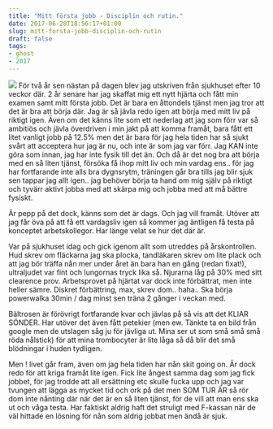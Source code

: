 ```yaml
---
title: "Mitt första jobb - Disciplin och rutin."
date: 2017-06-28T18:56:17+01:00
slug: mitt-forsta-jobb-disciplin-och-rutin
draft: false
tags:
- ghost
- 2017
---
```


![](/assets/images/ghost/2017/06/16326673_1198419113605573_1958639788_o.jpg)
För två år sen nästan på dagen blev jag utskriven från sjukhuset efter 10 veckor där. 2 år senare har jag skaffat mig ett nytt hjärta och fått min examen samt mitt första jobb. Det är bara en åttondels tjänst men jag tror att det är bra att börja där. Jag är så jävla redo igen att börja med mitt liv på riktigt igen. Även om det känns lite som ett nederlag att jag som förr var så ambitiös och jävla överdriven i min jakt på att komma framåt, bara fått ett litet vanligt jobb på 12.5% men det är bara för jag hela tiden har så sjukt svårt att acceptera hur jag är nu, och inte är som jag var förr.
Jag KAN inte göra som innan, jag har inte fysik till det än. Och då är det nog bra att börja med en så liten tjänst, försöka få ihop mitt liv och min vardag ens.. för jag har fortfarande inte alls bra dygnsrytm, träningen går bra tills jag blir sjuk sen tappar jag allt igen.. jag behöver börja ta hand om mig själv på riktigt och tyvärr aktivt jobba med att skärpa mig och jobba med att må bättre fysiskt.

Är pepp på det dock, känns som det är dags. Och jag vill framåt.
Utöver att jag får öva på att få ett vardagsliv igen så kommer jag äntligen få testa på konceptet arbetskollegor. Har länge velat se hur det där är.

Var på sjukhuset idag och gick igenom allt som utreddes på årskontrollen. Hud skrev om fläckarna jag ska plocka, tandläkaren skrev om lite plack och att jag bör träffa nån mer under året än bara han en gång (redan fixat!), ultraljudet var fint och lungornas tryck lika så.  Njurarna låg på 30% med sitt clearence prov. Arbetsprovet på hjärtat var dock inte förbättrat, men inte heller sämre. Diskret förbättring, max, skrev dom.. haha.. 
Ska börja powerwalka 30min / dag minst sen träna 2 gånger i veckan med.

Bältrosen är förövrigt fortfarande kvar och jävlas på så vis att det KLIAR SÖNDER. Har utöver det även fått petekier (men ew. Tänkte ta en bild från google men de utslagen såg ju för jävliga ut. Mina ser ut som små små små röda nålstick) för att mina trombocyter är lite låga så då blir det små blödningar i huden tydligen.

Men ! livet går fram, även om jag hela tiden har nån skit going on. Är dock redo för att kriga framåt lite igen. Fick lite ångest samma dag som jag fick jobbet, för jag trodde att all ersättning etc skulle fucka upp och jag var tvungen att lägga as mycket tid och ork på det men SOM TUR ÄR så rör dom inte nånting där när det är en så liten tjänst, för de vill att man ens ska ut och våga testa. Har faktiskt aldrig haft det struligt med F-kassan när de väl hittade en lösning för nån som aldrig jobbat men ändå är sjuk. 

